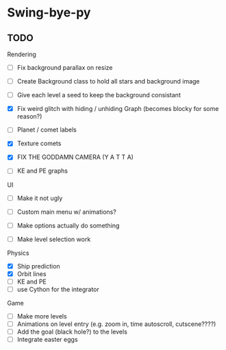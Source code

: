 # Swing-bye-py

## TODO

Rendering

- [ ] Fix background parallax on resize
- [ ] Create Background class to hold all stars and background image
- [ ] Give each level a seed to keep the background consistant
- [X] Fix weird glitch with hiding / unhiding Graph (becomes blocky for some reason?)
- [ ] Planet / comet labels
- [X] Texture comets
- [X] FIX THE GODDAMN CAMERA (Y A T T A)
- [ ] KE and PE graphs


UI

- [ ] Make it not ugly
- [ ] Custom main menu w/ animations?
- [ ] Make options actually do something
- [ ] Make level selection work


Physics

- [X] Ship prediction
- [X] Orbit lines
- [ ] KE and PE
- [ ] use Cython for the integrator

Game

- [ ] Make more levels
- [ ] Animations on level entry (e.g. zoom in, time autoscroll, cutscene????)
- [ ] Add the goal (black hole?) to the levels
- [ ] Integrate easter eggs
